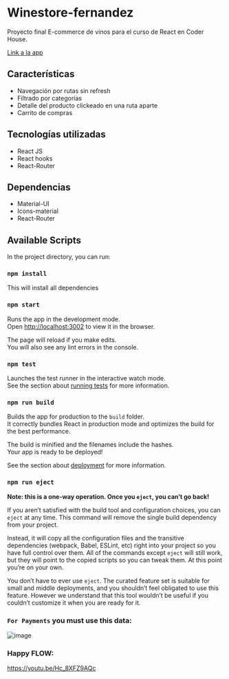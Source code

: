 # Winestore-fernandez

Proyecto final E-commerce de vinos para el curso de React en Coder House.

[Link a la app](https://winestore-fernandez.herokuapp.com/)

## Características

- Navegación por rutas sin refresh
- Filtrado por categorías
- Detalle del producto clickeado en una ruta aparte
- Carrito de compras

## Tecnologías utilizadas

- React JS
- React hooks
- React-Router

## Dependencias

- Material-UI
- Icons-material
- React-Router

## Available Scripts

In the project directory, you can run:

### `npm install`

This will install all dependencies

### `npm start`

Runs the app in the development mode.\
Open [http://localhost:3002](http://localhost:3002) to view it in the browser.

The page will reload if you make edits.\
You will also see any lint errors in the console.

### `npm test`

Launches the test runner in the interactive watch mode.\
See the section about [running tests](https://facebook.github.io/create-react-app/docs/running-tests) for more information.

### `npm run build`

Builds the app for production to the `build` folder.\
It correctly bundles React in production mode and optimizes the build for the best performance.

The build is minified and the filenames include the hashes.\
Your app is ready to be deployed!

See the section about [deployment](https://facebook.github.io/create-react-app/docs/deployment) for more information.

### `npm run eject`

**Note: this is a one-way operation. Once you `eject`, you can’t go back!**

If you aren’t satisfied with the build tool and configuration choices, you can `eject` at any time. This command will remove the single build dependency from your project.

Instead, it will copy all the configuration files and the transitive dependencies (webpack, Babel, ESLint, etc) right into your project so you have full control over them. All of the commands except `eject` will still work, but they will point to the copied scripts so you can tweak them. At this point you’re on your own.

You don’t have to ever use `eject`. The curated feature set is suitable for small and middle deployments, and you shouldn’t feel obligated to use this feature. However we understand that this tool wouldn’t be useful if you couldn’t customize it when you are ready for it.

### `For Payments` you must use this data:

![image](https://user-images.githubusercontent.com/61064834/148651493-ed3167ec-7547-4e7e-ab3a-0be011f774ef.png)

### Happy FLOW:

https://youtu.be/Hc_8XFZ9AQc


